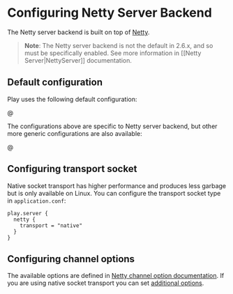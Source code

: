 <!--- Copyright (C) 2009-2019 Lightbend Inc. <https://www.lightbend.com> -->
# Configuring Netty Server Backend

The Netty server backend is built on top of [Netty](https://netty.io/).

> **Note**: The Netty server backend is not the default in 2.6.x, and so must be specifically enabled. See more information in [[Netty Server|NettyServer]] documentation.

## Default configuration

Play uses the following default configuration:

@[](/confs/play-netty-server/reference.conf)

The configurations above are specific to Netty server backend, but other more generic configurations are also available:
 
@[](/confs/play-server/reference.conf)

## Configuring transport socket

Native socket transport has higher performance and produces less garbage but is only available on Linux. You can configure the transport socket type in `application.conf`:

```properties
play.server {
  netty {
    transport = "native"
  }
}
```

## Configuring channel options

The available options are defined in [Netty channel option documentation](https://netty.io/4.1/api/io/netty/channel/ChannelOption.html). If you are using native socket transport you can set [additional options](https://netty.io/4.1/api/io/netty/channel/epoll/EpollChannelOption.html).
